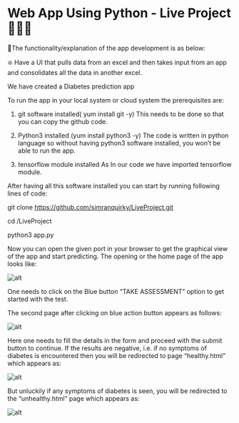 # Web App Using Python - Live Project 👩🏻‍💻



🔰The functionality/explanation of the app development is as below: 

❇️ Have a UI that pulls data from an excel and then takes input from an app and consolidates all the data in another excel.

We have created a Diabetes prediction app

To run the app in your local system or cloud system the prerequisites are:

1. git software installed( yum install git -y)
This needs to be done so that you can copy the github code.

2. Python3 installed (yum install python3 -y)
The code is written in python language so without having python3 software installed, you won’t be able to run the app.

3. tensorflow module installed
As In our code we have imported tensorflow module.

After having all this software installed you can start by running following lines of code:

git clone https://github.com/simranquirky/LiveProject.git

cd /LiveProject

python3 app.py


Now you can open the given port in your browser to get the graphical view of the app and start predicting.
The opening or the home page of the app looks like:


![alt](https://miro.medium.com/max/700/1*uAdxCRuGKCFt54qJXCgjNw.png)

One needs to click on the Blue button “TAKE ASSESSMENT” option to get started with the test.

The second page after clicking on blue action button appears as follows:


![alt](https://miro.medium.com/max/700/1*97y7p6-8xAtZ25AZJHuiKw.png)

Here one needs to fill the details in the form and proceed with the submit button to continue.
If the results are negative, i.e. if no symptoms of diabetes is encountered then you will be redirected to page “healthy.html” which appears as:

![alt](https://miro.medium.com/max/700/1*rI-bKDSYSZhXWwETjSF2mA.png)

But unluckily if any symptoms of diabetes is seen, you will be redirected to the “unhealthy.html” page which appears as:

![alt](https://miro.medium.com/max/700/1*1ns8AA7KvpMgDbV_HrWnjg.png)
